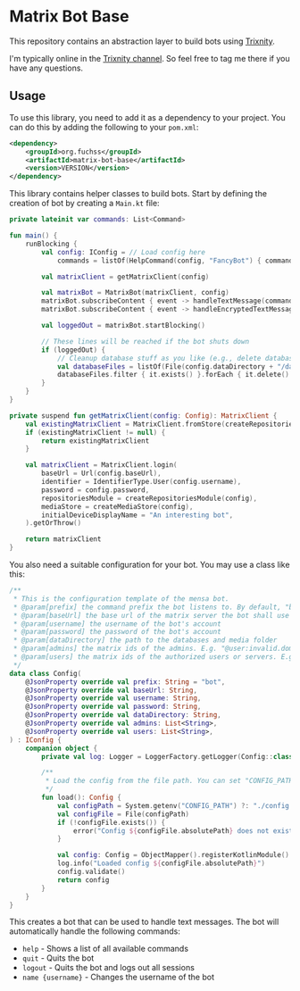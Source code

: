 # Matrix Bot Base

This repository contains an abstraction layer to build bots using [Trixnity](https://trixnity.gitlab.io/trixnity/).

I'm typically online in the [Trixnity channel](https://matrix.to/#/#trixnity:imbitbu.de). So feel free to tag me there if you have any questions.

## Usage

To use this library, you need to add it as a dependency to your project. You can do this by adding the following to your `pom.xml`:

```xml
<dependency>
    <groupId>org.fuchss</groupId>
    <artifactId>matrix-bot-base</artifactId>
    <version>VERSION</version>
</dependency>
```

This library contains helper classes to build bots.
Start by defining the creation of bot by creating a `Main.kt` file:

```kotlin
private lateinit var commands: List<Command>

fun main() {
    runBlocking {
        val config: IConfig = // Load config here 
            commands = listOf(HelpCommand(config, "FancyBot") { commands }, QuitCommand(config), LogoutCommand(config), ChangeUsernameCommand(), /* Custom commands here */)

        val matrixClient = getMatrixClient(config)

        val matrixBot = MatrixBot(matrixClient, config)
        matrixBot.subscribeContent { event -> handleTextMessage(commands, event.roomIdOrNull, event.senderOrNull, event.content, matrixBot, config) }
        matrixBot.subscribeContent { event -> handleEncryptedTextMessage(commands, event, matrixClient, matrixBot, config) }

        val loggedOut = matrixBot.startBlocking()

        // These lines will be reached if the bot shuts down
        if (loggedOut) {
            // Cleanup database stuff as you like (e.g., delete database files)
            val databaseFiles = listOf(File(config.dataDirectory + "/database.mv.db"), File(config.dataDirectory + "/database.trace.db"))
            databaseFiles.filter { it.exists() }.forEach { it.delete() }
        }
    }
}

private suspend fun getMatrixClient(config: Config): MatrixClient {
    val existingMatrixClient = MatrixClient.fromStore(createRepositoriesModule(config), createMediaStore(config)).getOrThrow()
    if (existingMatrixClient != null) {
        return existingMatrixClient
    }

    val matrixClient = MatrixClient.login(
        baseUrl = Url(config.baseUrl),
        identifier = IdentifierType.User(config.username),
        password = config.password,
        repositoriesModule = createRepositoriesModule(config),
        mediaStore = createMediaStore(config),
        initialDeviceDisplayName = "An interesting bot",
    ).getOrThrow()

    return matrixClient
}
```

You also need a suitable configuration for your bot. You may use a class like this:

```kotlin
/**
 * This is the configuration template of the mensa bot.
 * @param[prefix] the command prefix the bot listens to. By default, "bot"
 * @param[baseUrl] the base url of the matrix server the bot shall use
 * @param[username] the username of the bot's account
 * @param[password] the password of the bot's account
 * @param[dataDirectory] the path to the databases and media folder
 * @param[admins] the matrix ids of the admins. E.g. "@user:invalid.domain"
 * @param[users] the matrix ids of the authorized users or servers. E.g. "@user:invalid.domain" or ":invalid.domain"
 */
data class Config(
    @JsonProperty override val prefix: String = "bot",
    @JsonProperty override val baseUrl: String,
    @JsonProperty override val username: String,
    @JsonProperty override val password: String,
    @JsonProperty override val dataDirectory: String,
    @JsonProperty override val admins: List<String>,
    @JsonProperty override val users: List<String>,
) : IConfig {
    companion object {
        private val log: Logger = LoggerFactory.getLogger(Config::class.java)

        /**
         * Load the config from the file path. You can set "CONFIG_PATH" in the environment to override the default location ("./config.json").
         */
        fun load(): Config {
            val configPath = System.getenv("CONFIG_PATH") ?: "./config.json"
            val configFile = File(configPath)
            if (!configFile.exists()) {
                error("Config ${configFile.absolutePath} does not exist!")
            }

            val config: Config = ObjectMapper().registerKotlinModule().readValue(configFile)
            log.info("Loaded config ${configFile.absolutePath}")
            config.validate()
            return config
        }
    }
}
```

This creates a bot that can be used to handle text messages. The bot will automatically handle the following commands:

* `help` - Shows a list of all available commands
* `quit` - Quits the bot
* `logout` - Quits the bot and logs out all sessions
* `name {username}` - Changes the username of the bot
